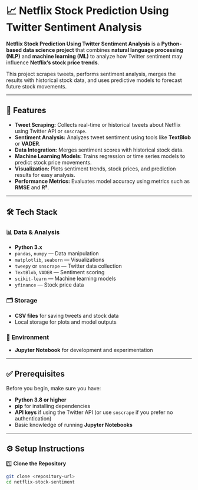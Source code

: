 # 📈 Netflix Stock Prediction Using Twitter Sentiment Analysis

**Netflix Stock Prediction Using Twitter Sentiment Analysis** is a **Python-based data science project** that combines **natural language processing (NLP)** and **machine learning (ML)** to analyze how Twitter sentiment may influence **Netflix’s stock price trends**.

This project scrapes tweets, performs sentiment analysis, merges the results with historical stock data, and uses predictive models to forecast future stock movements.

---

## 🚀 Features

- **Tweet Scraping:** Collects real-time or historical tweets about Netflix using Twitter API or `snscrape`.
- **Sentiment Analysis:** Analyzes tweet sentiment using tools like **TextBlob** or **VADER**.
- **Data Integration:** Merges sentiment scores with historical stock data.
- **Machine Learning Models:** Trains regression or time series models to predict stock price movements.
- **Visualization:** Plots sentiment trends, stock prices, and prediction results for easy analysis.
- **Performance Metrics:** Evaluates model accuracy using metrics such as **RMSE** and **R²**.

---

## 🛠️ Tech Stack

### 📊 Data & Analysis

- **Python 3.x**
- `pandas`, `numpy` — Data manipulation
- `matplotlib`, `seaborn` — Visualizations
- `tweepy` or `snscrape` — Twitter data collection
- `TextBlob`, `VADER` — Sentiment scoring
- `scikit-learn` — Machine learning models
- `yfinance` — Stock price data

### 🗂️ Storage

- **CSV files** for saving tweets and stock data
- Local storage for plots and model outputs

### 🧪 Environment

- **Jupyter Notebook** for development and experimentation

---

## ✅ Prerequisites

Before you begin, make sure you have:

- **Python 3.8 or higher**
- **pip** for installing dependencies
- **API keys** if using the Twitter API (or use `snscrape` if you prefer no authentication)
- Basic knowledge of running **Jupyter Notebooks**

---

## ⚙️ Setup Instructions

1️⃣ **Clone the Repository**

```bash
git clone <repository-url>
cd netflix-stock-sentiment

